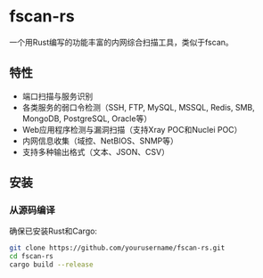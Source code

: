 # fscan-rs

一个用Rust编写的功能丰富的内网综合扫描工具，类似于fscan。

## 特性

- 端口扫描与服务识别
- 各类服务的弱口令检测（SSH, FTP, MySQL, MSSQL, Redis, SMB, MongoDB, PostgreSQL, Oracle等）
- Web应用程序检测与漏洞扫描（支持Xray POC和Nuclei POC）
- 内网信息收集（域控、NetBIOS、SNMP等）
- 支持多种输出格式（文本、JSON、CSV）

## 安装

### 从源码编译

确保已安装Rust和Cargo:

```bash
git clone https://github.com/yourusername/fscan-rs.git
cd fscan-rs
cargo build --release
